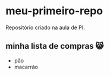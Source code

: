 # meu-primeiro-repo
Repositório criado na aula de PI.

## minha lista de compras :smile_cat:
- pão
- macarrão
